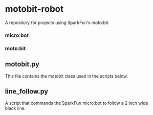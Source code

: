 # motobit-robot

A repository for projects using SparkFun's moto:bit.

### micro:bot

[Image of micro:bot]: https://github.com/mucolon/motobit-robot/tree/master/media/micro-bot.jpg

### moto:bit

[Image of moto:bit]: https://github.com/mucolon/motobit-robot/tree/master/media/moto-bit.jpg

## motobit.py

This file contains the motobit class used in the scripts below.

## line_follow.py

A script that commands the SparkFun micro:bot to follow a 2 inch wide black line.